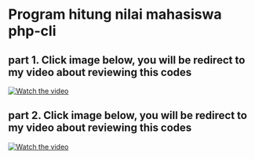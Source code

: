 # Program hitung nilai mahasiswa php-cli
## part 1. Click image below, you will be redirect to my video about reviewing this codes
[![Watch the video](https://i.imgur.com/vKb2F1B.png)](https://vt.tiktok.com/ZSeGRyY86/)
## part 2. Click image below, you will be redirect to my video about reviewing this codes
[![Watch the video](https://i.imgur.com/vKb2F1B.png)](https://vt.tiktok.com/ZSeGdYNyo/)
